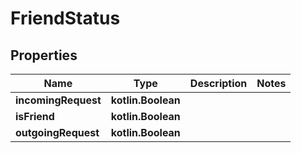 
# FriendStatus

## Properties
Name | Type | Description | Notes
------------ | ------------- | ------------- | -------------
**incomingRequest** | **kotlin.Boolean** |  | 
**isFriend** | **kotlin.Boolean** |  | 
**outgoingRequest** | **kotlin.Boolean** |  | 



